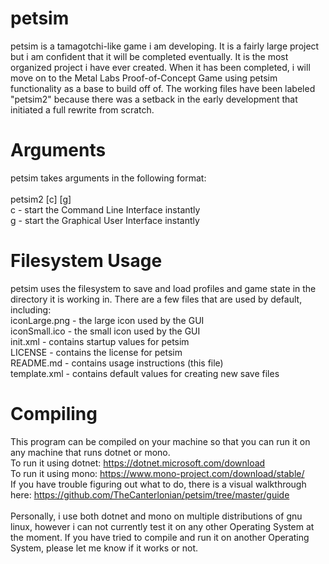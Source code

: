# petsim
petsim is a tamagotchi-like game i am developing. It is a fairly large project but i am confident that it will be completed eventually. It is the most organized project i have ever created. When it has been completed, i will move on to the Metal Labs Proof-of-Concept Game using petsim functionality as a base to build off of. The working files have been labeled "petsim2" because there was a setback in the early development that initiated a full rewrite from scratch.
# Arguments
petsim takes arguments in the following format:
<br>
<br>
petsim2 [c] [g]
<br>
c - start the Command Line Interface instantly
<br>
g - start the Graphical User Interface instantly
<br>
# Filesystem Usage
petsim uses the filesystem to save and load profiles and game state in the directory it is working in. There are a few files that are used by default, including:
<br>
iconLarge.png - the large icon used by the GUI
<br>
iconSmall.ico - the small icon used by the GUI
<br>
init.xml - contains startup values for petsim
<br>
LICENSE - contains the license for petsim
<br>
README.md - contains usage instructions (this file)
<br>
template.xml - contains default values for creating new save files
<br>
# Compiling
This program can be compiled on your machine so that you can run it on any machine that runs dotnet or mono.
<br>
To run it using dotnet: https://dotnet.microsoft.com/download
<br>
To run it using mono: https://www.mono-project.com/download/stable/
<br>
If you have trouble figuring out what to do, there is a visual walkthrough here: https://github.com/TheCanterlonian/petsim/tree/master/guide
<br>
<br>
Personally, i use both dotnet and mono on multiple distributions of gnu linux, however i can not currently test it on any other Operating System at the moment. If you have tried to compile and run it on another Operating System, please let me know if it works or not.
<br>
<br>
